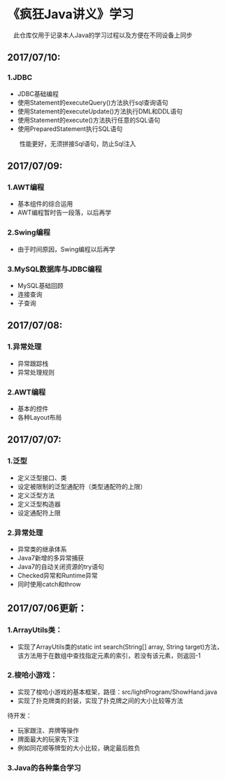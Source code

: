 《疯狂Java讲义》学习
========
　此仓库仅用于记录本人Java的学习过程以及方便在不同设备上同步

2017/07/10:
--------
### 1.JDBC

* JDBC基础编程
* 使用Statement的executeQuery()方法执行sql查询语句
* 使用Statement的executeUpdate()方法执行DML和DDL语句
* 使用Statement的execute()方法执行任意的SQL语句
* 使用PreparedStatement执行SQL语句

　　性能更好，无须拼接Sql语句，防止Sql注入

2017/07/09:
--------
### 1.AWT编程

* 基本组件的综合运用
* AWT编程暂时告一段落，以后再学

### 2.Swing编程

* 由于时间原因，Swing编程以后再学

### 3.MySQL数据库与JDBC编程

* MySQL基础回顾
* 连接查询
* 子查询

2017/07/08:
--------
### 1.异常处理

* 异常跟踪栈
* 异常处理规则

### 2.AWT编程

* 基本的控件
* 各种Layout布局

2017/07/07:
--------
### 1.泛型

* 定义泛型接口、类
* 设定被限制的泛型通配符（类型通配符的上限）
* 定义泛型方法
* 定义泛型构造器
* 设定通配符上限

### 2.异常处理

* 异常类的继承体系
* Java7新增的多异常捕获
* Java7的自动关闭资源的try语句
* Checked异常和Runtime异常
* 同时使用catch和throw

2017/07/06更新：
--------
### 1.ArrayUtils类：

* 实现了ArrayUtils类的static int search(String[] array, String target)方法，该方法用于在数组中查找指定元素的索引，若没有该元素，则返回-1

### 2.梭哈小游戏：

* 实现了梭哈小游戏的基本框架，路径：src/lightProgram/ShowHand.java
* 实现了扑克牌类的封装，实现了扑克牌之间的大小比较等方法

待开发：

* 玩家跟注、弃牌等操作
* 牌面最大的玩家先下注
* 例如同花顺等牌型的大小比较，确定最后胜负

### 3.Java的各种集合学习
